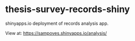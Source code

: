 # thesis-survey-records-shiny
shinyapps.io deployment of records analysis app.

View at: https://sampoves.shinyapps.io/analysis/
